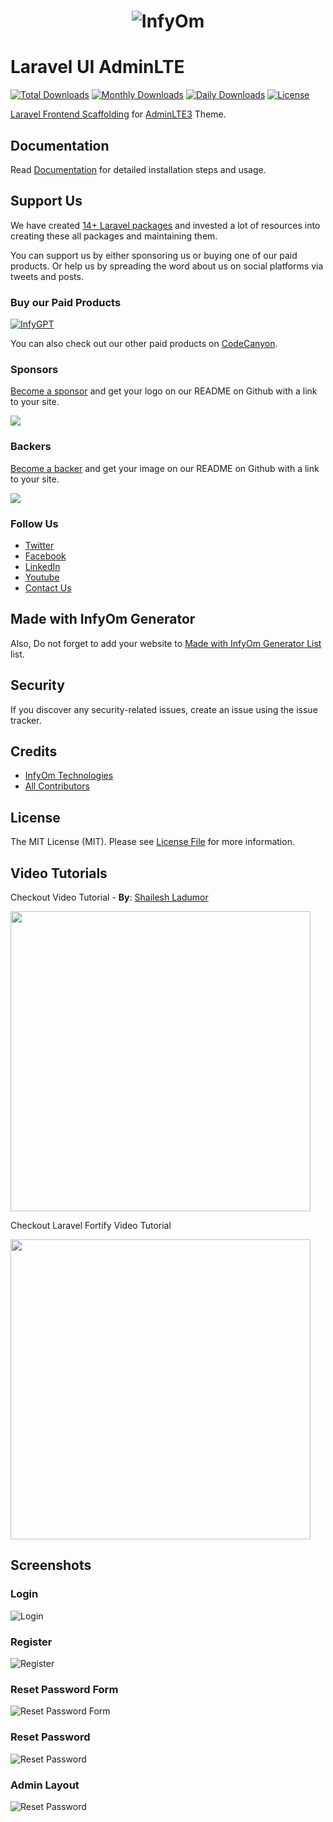 <h1 align="center"><img src="https://assets.infyom.com/open-source/infyom-logo.png" alt="InfyOm"></h1>

# Laravel UI AdminLTE

[![Total Downloads](https://poser.pugx.org/infyomlabs/laravel-ui-adminlte/downloads)](https://packagist.org/packages/infyomlabs/laravel-ui-adminlte)
[![Monthly Downloads](https://poser.pugx.org/infyomlabs/laravel-ui-adminlte/d/monthly)](https://packagist.org/packages/infyomlabs/laravel-ui-adminlte)
[![Daily Downloads](https://poser.pugx.org/infyomlabs/laravel-ui-adminlte/d/daily)](https://packagist.org/packages/infyomlabs/laravel-ui-adminlte)
[![License](https://poser.pugx.org/infyomlabs/laravel-ui-adminlte/license)](https://packagist.org/packages/infyomlabs/laravel-ui-adminlte)

[Laravel Frontend Scaffolding](https://laravel.com/docs/7.x/frontend) for [AdminLTE3](https://adminlte.io/themes/v3/) Theme.

## Documentation

Read [Documentation](https://infyom.com/open-source/laravel-ui-adminlte/docs) for detailed installation steps and usage.

## Support Us

We have created [14+ Laravel packages](https://github.com/InfyOmLabs) and invested a lot of resources into creating these all packages and maintaining them.

You can support us by either sponsoring us or buying one of our paid products. Or help us by spreading the word about us on social platforms via tweets and posts.

### Buy our Paid Products

[![InfyGPT](https://assets.infyom.com/open-source/infygpt-inline.png)](https://infyom.com/products/gpt-site-builder)

You can also check out our other paid products on [CodeCanyon](https://1.envato.market/BXAnR1).

### Sponsors

[Become a sponsor](https://opencollective.com/infyomlabs#sponsor) and get your logo on our README on Github with a link to your site.

<a href="https://opencollective.com/infyomlabs#sponsor"><img src="https://opencollective.com/infyomlabs/sponsors.svg?width=890"></a>

### Backers

[Become a backer](https://opencollective.com/infyomlabs#backer) and get your image on our README on Github with a link to your site.

<a href="https://opencollective.com/infyomlabs#backer"><img src="https://opencollective.com/infyomlabs/backers.svg?width=890"></a>

### Follow Us

- [Twitter](https://twitter.com/infyom)
- [Facebook](https://www.facebook.com/infyom)
- [LinkedIn](https://in.linkedin.com/company/infyom-technologies)
- [Youtube](https://www.youtube.com/channel/UC8IvwfChD6i7Wp4yZp3tNsQ)
- [Contact Us](https://infyom.com/contact-us)

## Made with InfyOm Generator

Also, Do not forget to add your website to [Made with InfyOm Generator List](https://github.com/InfyOmLabs/laravel-generator/blob/develop/made-with-generator.md) list.

## Security

If you discover any security-related issues, create an issue using the issue tracker.

## Credits

- [InfyOm Technologies](https://github.com/infyomlabs)
- [All Contributors](../../contributors)

## License

The MIT License (MIT). Please see [License File](LICENSE.md) for more information.

## Video Tutorials

Checkout Video Tutorial - **By**: [Shailesh Ladumor](https://github.com/shailesh-ladumor)

[<img src="https://img.youtube.com/vi/jA7hr2gE9yc/0.jpg" width="480">](https://youtu.be/jA7hr2gE9yc)

Checkout Laravel Fortify Video Tutorial 

[<img src="https://img.youtube.com/vi/2lHFnYLTHSI/0.jpg" width="480">](https://youtu.be/2lHFnYLTHSI)

## Screenshots

### Login

![Login](https://raw.github.com/InfyOmLabs/laravel-ui-adminlte/master/screenshots/Login.png)

### Register

![Register](https://raw.github.com/InfyOmLabs/laravel-ui-adminlte/master/screenshots/Register.png)

### Reset Password Form

![Reset Password Form](https://raw.github.com/InfyOmLabs/laravel-ui-adminlte/master/screenshots/Reset-Password-Form.png)

### Reset Password

![Reset Password](https://raw.github.com/InfyOmLabs/laravel-ui-adminlte/master/screenshots/Reset-Password.png)

### Admin Layout

![Reset Password](https://raw.github.com/InfyOmLabs/laravel-ui-adminlte/master/screenshots/Admin-Layout.png)
